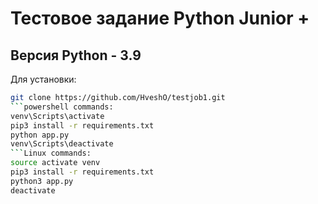 # Тестовое задание Python Junior +
## Версия Python - 3.9
Для установки:
```bash
git clone https://github.com/HveshO/testjob1.git
```powershell commands:
venv\Scripts\activate
pip3 install -r requirements.txt
python app.py
venv\Scripts\deactivate
```Linux commands:
source activate venv
pip3 install -r requirements.txt
python3 app.py
deactivate
